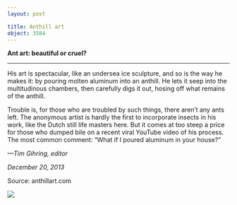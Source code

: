 ```yaml
---
layout: post

title: Anthill art
object: 3584
---
```

**Ant art: beautiful or cruel?**

****

His art is spectacular, like an undersea ice sculpture, and so is the way he makes it: by pouring molten aluminum into an anthill. He lets it seep into the multitudinous chambers, then carefully digs it out, hosing off what remains of the anthill. 

Trouble is, for those who are troubled by such things, there aren’t any ants left. The anonymous artist is hardly the first to incorporate insects in his work, like the Dutch still life masters here. But it comes at too steep a price for those who dumped bile on a recent viral YouTube video of his process. The most common comment: “What if I poured aluminum in your house?”

*—Tim Gihring, editor*

*December 20, 2013*

Source: anthillart.com

![]({{siteurl.base}}/images/13.12.20_Gihring_AnthillArtEDIT-1.jpg)
